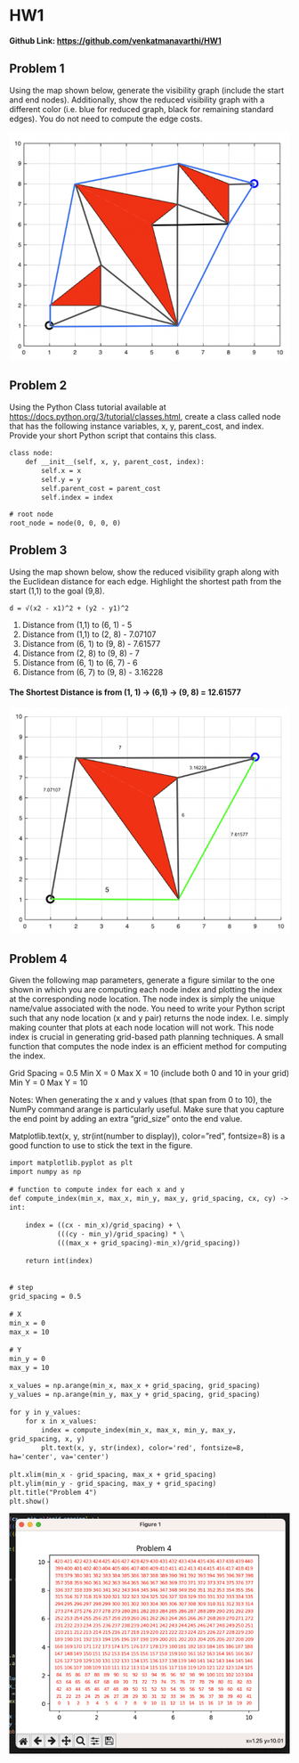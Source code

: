 # HW1
#### Github Link: https://github.com/venkatmanavarthi/HW1
## Problem 1
Using the map shown below, generate the visibility graph (include the start and end nodes).
Additionally, show the reduced visibility graph with a different color (i.e. blue for reduced graph,
black for remaining standard edges). You do not need to compute the edge costs.

![Problem 1 Output](./p1.png)

## Problem 2
Using the Python Class tutorial available at https://docs.python.org/3/tutorial/classes.html, create a
class called node that has the following instance variables, x, y, parent_cost, and index. Provide
your short Python script that contains this class.

```
class node:
    def __init__(self, x, y, parent_cost, index):
        self.x = x
        self.y = y
        self.parent_cost = parent_cost
        self.index = index
```
```
# root node
root_node = node(0, 0, 0, 0)
```

## Problem 3
Using the map shown below, show the reduced visibility graph along with the Euclidean distance for
each edge. Highlight the shortest path from the start (1,1) to the goal (9,8).

```
d = √(x2 - x1)^2 + (y2 - y1)^2
```
1. Distance from (1,1) to (6, 1) - 5
2. Distance from (1,1) to (2, 8) - 7.07107
3. Distance from (6, 1) to (9, 8) - 7.61577
4. Distance from (2, 8) to (9, 8) - 7
5. Distance from (6, 1) to (6, 7) - 6
6. Distance from (6, 7) to (9, 8) - 3.16228

#### The Shortest Distance is from (1, 1) -> (6,1) -> (9, 8) = 12.61577
![Problem 3 Output](./p3.png)

## Problem 4
Given the following map parameters, generate a figure similar to the one shown in which you are
computing each node index and plotting the index at the corresponding node location. The node
index is simply the unique name/value associated with the node. You need to write your Python
script such that any node location (x and y pair) returns the node index. I.e. simply making counter
that plots at each node location will not work. This node index is crucial in generating grid-based
path planning techniques. A small function that computes the node index is an efficient method for
computing the index.

Grid Spacing = 0.5
Min X = 0 Max X = 10 (include both 0 and 10 in your grid)
Min Y = 0 Max Y = 10

Notes:
When generating the x and y values (that span from 0 to 10), the NumPy command arange is
particularly useful. Make sure that you capture the end point by adding an extra “grid_size” onto the
end value.

Matplotlib.text(x, y, str(int(number to display)), color=”red”, fontsize=8) is a good function to use to
stick the text in the figure.

```
import matplotlib.pyplot as plt
import numpy as np

# function to compute index for each x and y
def compute_index(min_x, max_x, min_y, max_y, grid_spacing, cx, cy) -> int:

    index = ((cx - min_x)/grid_spacing) + \
            (((cy - min_y)/grid_spacing) * \
            (((max_x + grid_spacing)-min_x)/grid_spacing))

    return int(index)
    

# step
grid_spacing = 0.5

# X
min_x = 0
max_x = 10

# Y
min_y = 0
max_y = 10

x_values = np.arange(min_x, max_x + grid_spacing, grid_spacing)
y_values = np.arange(min_y, max_y + grid_spacing, grid_spacing)

for y in y_values:
    for x in x_values:
        index = compute_index(min_x, max_x, min_y, max_y, grid_spacing, x, y)
        plt.text(x, y, str(index), color='red', fontsize=8, ha='center', va='center')

plt.xlim(min_x - grid_spacing, max_x + grid_spacing)
plt.ylim(min_y - grid_spacing, max_y + grid_spacing)
plt.title("Problem 4")
plt.show()
```

![Problem 4 Output](./p4.png)